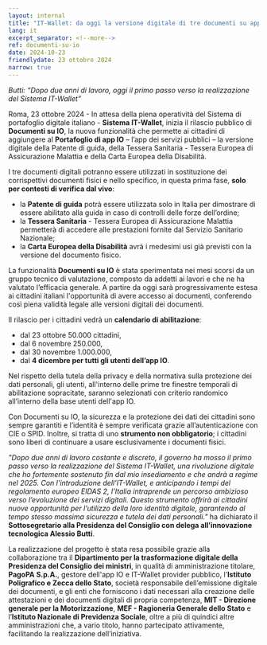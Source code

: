 ```yaml
---
layout: internal
title: "IT-Wallet: da oggi la versione digitale di tre documenti su app IO a disposizione dei primi 50.000 cittadini"
lang: it
excerpt_separator: <!--more-->
ref: documenti-su-io
date: 2024-10-23
friendlydate: 23 ottobre 2024
narrow: true
---
```


_Butti: “Dopo due anni di lavoro, oggi il primo passo verso la realizzazione del Sistema IT-Wallet”_

<!--more-->

Roma, 23 ottobre 2024 - In attesa della piena operatività del Sistema di portafoglio digitale italiano - **Sistema IT-Wallet**, inizia il rilascio pubblico di **Documenti su IO**, la nuova funzionalità che permette ai cittadini di aggiungere al **Portafoglio di app IO** – l’app dei servizi pubblici – la versione digitale della Patente di guida, della Tessera Sanitaria - Tessera Europea di Assicurazione Malattia e della Carta Europea della Disabilità. 

I tre documenti digitali potranno essere utilizzati in sostituzione dei corrispettivi documenti fisici e nello specifico, in questa prima fase, **solo per contesti di verifica dal vivo**:

- la **Patente di guida** potrà essere utilizzata solo in Italia per dimostrare di essere abilitato alla guida in caso di controlli delle forze dell’ordine;
- la **Tessera Sanitaria** - Tessera Europea di Assicurazione Malattia permetterà di accedere alle prestazioni fornite dal Servizio Sanitario Nazionale;  
- la **Carta Europea della Disabilità** avrà i medesimi usi già previsti con la versione del documento fisico.

La funzionalità **Documenti su IO** è stata sperimentata nei mesi scorsi da un gruppo tecnico di valutazione, composto da addetti ai lavori e che ne ha valutato l’efficacia generale. A partire da oggi sarà progressivamente estesa ai cittadini italiani l'opportunità di avere accesso ai documenti, conferendo così piena validità legale alle versioni digitali dei documenti.

Il rilascio per i cittadini vedrà un **calendario di abilitazione**: 
- dal 23 ottobre 50.000 cittadini,
- dal 6 novembre 250.000, 
- dal 30 novembre 1.000.000,
- dal **4 dicembre per tutti gli utenti dell’app IO**.

Nel rispetto della tutela della privacy e della normativa sulla protezione dei dati personali, gli utenti, all'interno delle prime tre finestre temporali di abilitazione sopracitate, saranno selezionati con criterio randomico all’interno della base utenti dell'app IO.

Con Documenti su IO, la sicurezza e la protezione dei dati dei cittadini sono sempre garantiti e l’identità è sempre verificata grazie all’autenticazione con CIE o SPID. Inoltre, si tratta di uno **strumento non obbligatorio**; i cittadini sono liberi di continuare a usare esclusivamente i documenti fisici.

_"Dopo due anni di lavoro costante e discreto, il governo ha mosso il primo passo verso la realizzazione del Sistema IT-Wallet, una rivoluzione digitale che ho fortemente sostenuto fin dal mio insediamento e che andrà a regime nel 2025. Con l’introduzione dell’IT-Wallet, e anticipando i tempi del regolamento europeo EIDAS 2, l’Italia intraprende un percorso ambizioso verso l’evoluzione dei servizi digitali. Questo strumento offrirà ai cittadini nuove opportunità per l’utilizzo della loro identità digitale, garantendo al tempo stesso massima sicurezza e tutela dei dati personali."_ ha dichiarato il **Sottosegretario alla Presidenza del Consiglio con delega all’innovazione tecnologica Alessio Butti**. 

La realizzazione del progetto è stata resa possibile grazie alla collaborazione tra il **Dipartimento per la trasformazione digitale della Presidenza del Consiglio dei ministri**, in qualità di amministrazione titolare, **PagoPA S.p.A.**, gestore dell'app IO e IT-Wallet provider pubblico, l’**Istituto Poligrafico e Zecca dello Stato**, società responsabile dell’emissione digitale dei documenti, e gli enti che forniscono i dati necessari alla creazione delle attestazioni e dei documenti digitali di propria competenza, **MIT - Direzione generale per la Motorizzazione**, **MEF - Ragioneria Generale dello Stato** e l’**Istituto Nazionale di Previdenza Sociale**, oltre a più di quindici altre amministrazioni che, a vario titolo, hanno partecipato attivamente, facilitando la realizzazione dell’iniziativa.